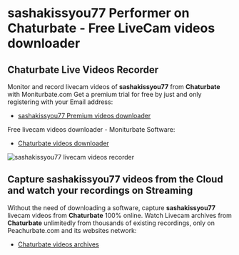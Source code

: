 # sashakissyou77 Performer on Chaturbate - Free LiveCam videos downloader

## Chaturbate Live Videos Recorder

Monitor and record livecam videos of **sashakissyou77** from **Chaturbate** with Moniturbate.com
Get a premium trial for free by just and only registering with your Email address:
* [sashakissyou77 Premium videos downloader](https://moniturbate.com/request-demo-licence-key.html)

Free livecam videos downloader - Moniturbate Software:
* [Chaturbate videos downloader](https://moniturbate.com/moniturbate-download-software.html)

![sashakissyou77 livecam videos recorder](https://peachurnet.com/templates/moniturbate-software.png)


## Capture sashakissyou77 videos from the Cloud and watch your recordings on Streaming

Without the need of downloading a software, capture **sashakissyou77** livecam videos from **Chaturbate** 100% online.
Watch Livecam archives from **Chaturbate** unlimitedly from thousands of existing recordings, only on Peachurbate.com and its websites network:
* [Chaturbate videos archives](https://peachurnet.com/)